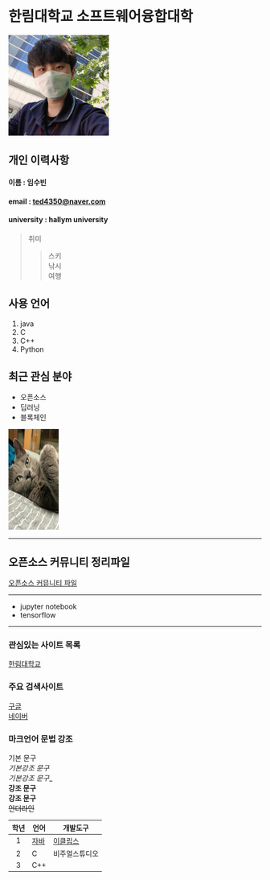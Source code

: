 # 한림대학교 소프트웨어융합대학

<img src=subin.jpg height=200 width=200>


## 개인 이력사항

#### 이름 : 임수빈
#### email : ted4350@naver.com  
#### university : hallym university  

> 취미  
>> 스키  
>> 낚시  
>> 여행

## 사용 언어 
1. java
2. C
3. C++
4. Python

## 최근 관심 분야
* 오픈소스
* 딥러닝
* 블록체인

<img src=KakaoTalk_20210615_110750149_02.jpg width=100 height=200>


-----
## 오픈소스 커뮤니티 정리파일

[오픈소스 커뮤니티 파일](openSourceCommunity.md)

------------------
* jupyter notebook
* tensorflow
----
### 관심있는 사이트 목록
[한림대학교][hallym]

### 주요 검색사이트 
[구글][Google]  
[네이버][naver]

### 마크언어 문법 강조 

기본 문구  
*기본강조 문구*  
_기본강조 문구__  
**강조 문구**  
__강조 문구__  
~~언더라인~~  


|학년|언어|개발도구|
|:---:|---|---|
|1|[자바](http://www.oracle.com)|[이클립스][eclipse]|
|2|C|비주얼스튜디오|
|3|C++||





[eclipse]: http://www.eclipse.org
[Google]: http://www.google.com
[naver]: http://www.naver.com
[hallym]: http://www.hallym.ac.kr
